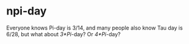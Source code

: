 # npi-day
Everyone knows Pi-day is 3/14, and many people also know Tau day is 6/28, but what about *3\*Pi*-day? Or *4\*Pi*-day?

